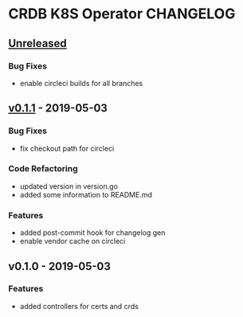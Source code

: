 # CRDB K8S Operator CHANGELOG

<a name="unreleased"></a>
## [Unreleased]
### Bug Fixes
- enable circleci builds for all branches


<a name="v0.1.1"></a>
## [v0.1.1] - 2019-05-03
### Bug Fixes
- fix checkout path for circleci

### Code Refactoring
- updated version in version.go
- added some information to README.md

### Features
- added post-commit hook for changelog gen
- enable vendor cache on circleci


<a name="v0.1.0"></a>
## v0.1.0 - 2019-05-03
### Features
- added controllers for certs and crds


[Unreleased]: https://github.com/smartmachine/crdb-operator/compare/v0.1.1...HEAD
[v0.1.1]: https://github.com/smartmachine/crdb-operator/compare/v0.1.0...v0.1.1
